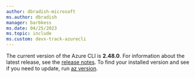 ```yaml
---
author: dbradish-microsoft
ms.author: dbradish
manager: barbkess
ms.date: 04/25/2023
ms.topic: include
ms.custom: devx-track-azurecli
---
```


The current version of the Azure CLI is __2.48.0__. For information about the latest release, see the [release notes](../release-notes-azure-cli.md). To find your installed version and see if you need to update, run [az version](/cli/azure/reference-index#az_version).
